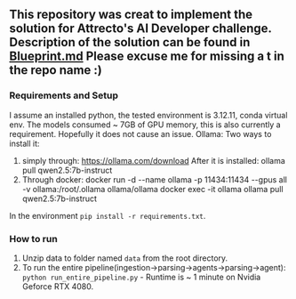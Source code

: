 This repository was creat to implement the solution for Attrecto's AI Developer challenge. Description of the solution can be found in [Blueprint.md](Blueprint.md)
Please excuse me for missing a t in the repo name :)
---
### Requirements and Setup
I assume an installed python, the tested environment is 3.12.11, conda virtual env.
The models consumed ~ 7GB of GPU memory, this is also currently a requirement. Hopefully it does not cause an issue.
Ollama:
Two ways to install it:
1. simply through: https://ollama.com/download
  After it is installed: ollama pull qwen2.5:7b-instruct
2. Through docker:
   docker run -d --name ollama -p 11434:11434 --gpus all -v ollama:/root/.ollama ollama/ollama
   docker exec -it ollama ollama pull qwen2.5:7b-instruct

In the environment `pip install -r requirements.txt`.
### How to run
1. Unzip data to folder named `data` from the root directory.
2. To run the entire pipeline(ingestion->parsing->agents->parsing->agent): `python run_entire_pipeline.py` - Runtime is ~ 1 minute on Nvidia Geforce RTX 4080.
